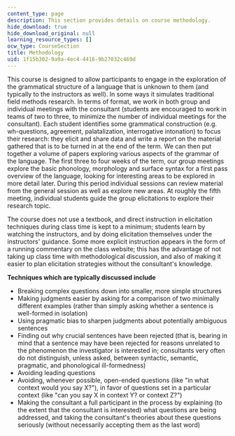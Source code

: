 ```yaml
---
content_type: page
description: This section provides details on course methodology.
hide_download: true
hide_download_original: null
learning_resource_types: []
ocw_type: CourseSection
title: Methodology
uid: 1f15b302-9a9a-4ec4-4416-9b27032c469d
---
```


This course is designed to allow participants to engage in the exploration of the grammatical structure of a language that is unknown to them (and typically to the instructors as well). In some ways it simulates traditional field methods research. In terms of format, we work in both group and individual meetings with the consultant (students are encouraged to work in teams of two to three, to minimize the number of individual meetings for the consultant). Each student identifies some grammatical construction (e.g. wh-questions, agreement, palatalization, interrogative intonation) to focus their research: they elicit and share data and write a report on the material gathered that is to be turned in at the end of the term. We can then put together a volume of papers exploring various aspects of the grammar of the language. The first three to four weeks of the term, our group meetings explore the basic phonology, morphology and surface syntax for a first pass overview of the language, looking for interesting areas to be explored in more detail later. During this period individual sessions can review material from the general session as well as explore new areas. At roughly the fifth meeting, individual students guide the group elicitations to explore their research topic.

The course does not use a textbook, and direct instruction in elicitation techniques during class time is kept to a minimum; students learn by watching the instructors, and by doing elicitation themselves under the instructors' guidance. Some more explicit instruction appears in the form of a running commentary on the class website; this has the advantage of not taking up class time with methodological discussion, and also of making it easier to plan elicitation strategies without the consultant's knowledge.

**Techniques which are typically discussed include**

*   Breaking complex questions down into smaller, more simple structures
*   Making judgments easier by asking for a comparison of two minimally different examples (rather than simply asking whether a sentence is well-formed in isolation)
*   Using pragmatic bias to sharpen judgments about potentially ambiguous sentences
*   Finding out why crucial sentences have been rejected (that is, bearing in mind that a sentence may have been rejected for reasons unrelated to the phenomenon the investigator is interested in; consultants very often do not distinguish, unless asked, between syntactic, semantic, pragmatic, and phonological ill-formedness)
*   Avoiding leading questions
*   Avoiding, whenever possible, open-ended questions (like "in what context would you say X?"), in favor of questions set in a particular context (like "can you say X in context Y? or context Z?")
*   Making the consultant a full participant in the process by explaining (to the extent that the consultant is interested) what questions are being addressed, and taking the consultant's theories about these questions seriously (without necessarily accepting them as the last word)